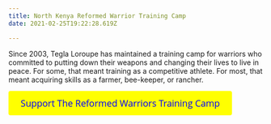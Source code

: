 ```yaml
---
title: North Kenya Reformed Warrior Training Camp
date: 2021-02-25T19:22:28.619Z

---
```


Since 2003, Tegla Loroupe has maintained a training camp for warriors who committed to putting down their weapons and changing their lives to live in peace. For some, that meant training as a competitive athlete. For most, that meant acquiring skills as a farmer, bee-keeper, or rancher.

<a id='gfm-charity-donate-link' style='background-color:#ffff00; color: blue; border-radius: 4px; padding: 12px 24px; display: inline-block; text-decoration: none; vertical-align: middle; font-size: 18px; font-family: Open Sans,sans-serif; line-height: 24px' role='button' href='https://charity.gofundme.com/o/en/donate-widget/29892'>Support The Reformed Warriors Training Camp</a>

